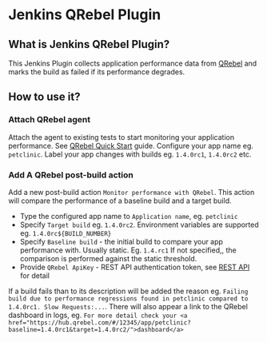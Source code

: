# Jenkins QRebel Plugin

## What is Jenkins QRebel Plugin?
This Jenkins Plugin collects application performance data from [QRebel](https://zeroturnaround.com/software/qrebel/) and marks the build as failed if its performance degrades.

## How to use it?
### Attach QRebel agent
Attach the agent to existing tests to start monitoring your application performance. See [QRebel Quick Start](https://zeroturnaround.com/software/qrebel/quick-start/) guide. Configure your app name eg. `petclinic`. Label your app changes with builds eg. `1.4.0rc1`, `1.4.0rc2` etc.
### Add A QRebel post-build action
Add a new post-build action `Monitor performance with QRebel`. This action will compare the performance of a baseline build and a target build.   
* Type the configured app name to `Application name`, eg. `petclinic`
* Specify `Target build` eg. `1.4.0rc2`. Environment variables are supported eg. `1.4.0rc${BUILD_NUMBER}`
* Specify `Baseline build` - the initial build to compare your app performance with. Usually static. Eg. `1.4.rc1` If not specified,, the comparison is performed against the static threshold.
* Provide `QRebel ApiKey` - REST API authentication token, see [REST API](https://manuals.zeroturnaround.com/qrebel/api/index.html) for detail

If a build fails than to its description will be added the reason eg. `Failing build due to performance regressions found in petclinic compared to 1.4.0rc1. Slow Requests:...`. There will also appear a link to the QRebel dashboard in logs, eg. `For more detail check your <a href="https://hub.qrebel.com/#/12345/app/petclinic?baseline=1.4.0rc1&target=1.4.0rc2/">dashboard</a>`
 